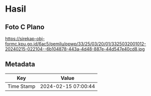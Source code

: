 # Hasil

## Foto C Plano

https://sirekap-obj-formc.kpu.go.id/6ac5/pemilu/ppwp/33/25/03/20/01/3325032001012-20240215-022104--6b104878-443a-4d48-887e-44d547e40cd8.jpg


## Metadata

| Key        | Value               |
| ---------- | ------------------- |
| Time Stamp | 2024-02-15 07:00:44 |



